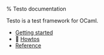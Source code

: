% Testo documentation

Testo is a test framework for OCaml.

* [Getting started](tutorial)
* 🚧 [Howtos](howtos)
* [Reference](reference/testo/Testo/)

